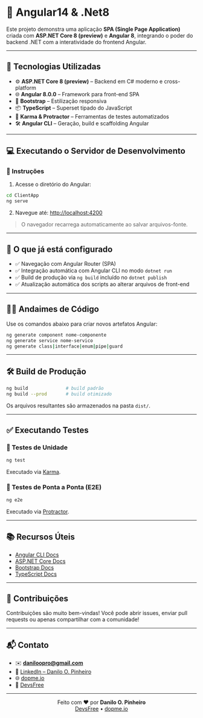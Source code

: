 # 🚀 Angular14 & .Net8

Este projeto demonstra uma aplicação **SPA (Single Page Application)** criada com **ASP.NET Core 8 (preview)** e **Angular 8**, integrando o poder do backend .NET com a interatividade do frontend Angular.

---

## 🧰 Tecnologias Utilizadas

* ⚙️ **ASP.NET Core 8 (preview)** – Backend em C# moderno e cross-platform
* 🌐 **Angular 8.0.0** – Framework para front-end SPA
* 💅 **Bootstrap** – Estilização responsiva
* 📦 **TypeScript** – Superset tipado do JavaScript
* 🧪 **Karma & Protractor** – Ferramentas de testes automatizados
* 🛠️ **Angular CLI** – Geração, build e scaffolding Angular

---

## 💻 Executando o Servidor de Desenvolvimento

### 🔹 Instruções

1. Acesse o diretório do Angular:

```bash
cd ClientApp
ng serve
```

2. Navegue até:
   [http://localhost:4200](http://localhost:4200)

> O navegador recarrega automaticamente ao salvar arquivos-fonte.

---

## 🧱 O que já está configurado

* ✅ Navegação com Angular Router (SPA)
* ✅ Integração automática com Angular CLI no modo `dotnet run`
* ✅ Build de produção via `ng build` incluído no `dotnet publish`
* ✅ Atualização automática dos scripts ao alterar arquivos de front-end

---

## 🧑‍💻 Andaimes de Código

Use os comandos abaixo para criar novos artefatos Angular:

```bash
ng generate component nome-componente
ng generate service nome-servico
ng generate class|interface|enum|pipe|guard
```

---

## 🛠️ Build de Produção

```bash
ng build              # build padrão
ng build --prod       # build otimizado
```

Os arquivos resultantes são armazenados na pasta `dist/`.

---

## ✅ Executando Testes

### 🔸 Testes de Unidade

```bash
ng test
```

Executado via [Karma](https://karma-runner.github.io).

### 🔸 Testes de Ponta a Ponta (E2E)

```bash
ng e2e
```

Executado via [Protractor](http://www.protractortest.org/).

---

## 📚 Recursos Úteis

* [Angular CLI Docs](https://angular.io/cli)
* [ASP.NET Core Docs](https://learn.microsoft.com/aspnet/core)
* [Bootstrap Docs](https://getbootstrap.com/)
* [TypeScript Docs](https://www.typescriptlang.org/docs/)

---

## 🤝 Contribuições

Contribuições são muito bem-vindas!
Você pode abrir issues, enviar pull requests ou apenas compartilhar com a comunidade!

---

## 📬 Contato

* ✉️ **[daniloopro@gmail.com](mailto:daniloopro@gmail.com)**
* 💼 [LinkedIn – Danilo O. Pinheiro](https://www.linkedin.com/in/daniloopinheiro)
* 🌐 [dopme.io](https://dopme.io)
* 🏢 [DevsFree](mailto:devsfree@devsfree.com.br)

---

<p align="center"> Feito com ❤️ por <strong>Danilo O. Pinheiro</strong><br/> <a href="https://devsfree.com.br" target="_blank">DevsFree</a> • <a href="https://dopme.io" target="_blank">dopme.io</a> </p>

